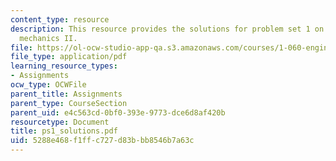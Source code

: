 ```yaml
---
content_type: resource
description: This resource provides the solutions for problem set 1 on engineering
  mechanics II.
file: https://ol-ocw-studio-app-qa.s3.amazonaws.com/courses/1-060-engineering-mechanics-ii-spring-2006/5288e468f1ffc727d83bbb8546b7a63c_ps1_solutions.pdf
file_type: application/pdf
learning_resource_types:
- Assignments
ocw_type: OCWFile
parent_title: Assignments
parent_type: CourseSection
parent_uid: e4c563cd-0bf0-393e-9773-dce6d8af420b
resourcetype: Document
title: ps1_solutions.pdf
uid: 5288e468-f1ff-c727-d83b-bb8546b7a63c
---
```

